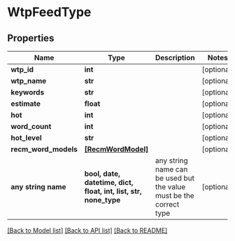 # WtpFeedType


## Properties
Name | Type | Description | Notes
------------ | ------------- | ------------- | -------------
**wtp_id** | **int** |  | [optional] 
**wtp_name** | **str** |  | [optional] 
**keywords** | **str** |  | [optional] 
**estimate** | **float** |  | [optional] 
**hot** | **int** |  | [optional] 
**word_count** | **int** |  | [optional] 
**hot_level** | **str** |  | [optional] 
**recm_word_models** | [**[RecmWordModel]**](RecmWordModel.md) |  | [optional] 
**any string name** | **bool, date, datetime, dict, float, int, list, str, none_type** | any string name can be used but the value must be the correct type | [optional]

[[Back to Model list]](../README.md#documentation-for-models) [[Back to API list]](../README.md#documentation-for-api-endpoints) [[Back to README]](../README.md)


